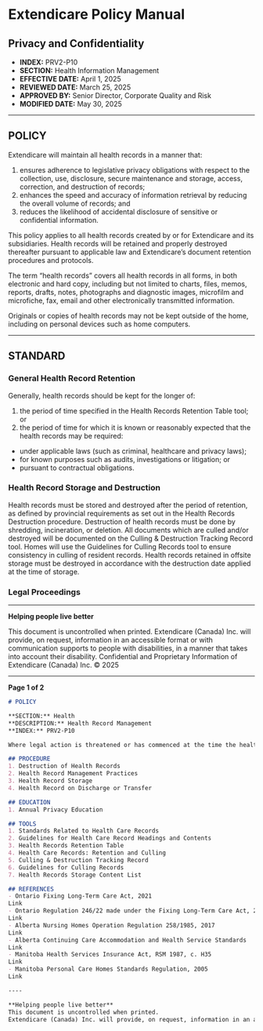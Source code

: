# Extendicare Policy Manual

## Privacy and Confidentiality
- **INDEX:** PRV2-P10
- **SECTION:** Health Information Management
- **EFFECTIVE DATE:** April 1, 2025
- **REVIEWED DATE:** March 25, 2025
- **APPROVED BY:** Senior Director, Corporate Quality and Risk
- **MODIFIED DATE:** May 30, 2025

----

## POLICY

Extendicare will maintain all health records in a manner that:

1. ensures adherence to legislative privacy obligations with respect to the collection, use, disclosure, secure maintenance and storage, access, correction, and destruction of records;
2. enhances the speed and accuracy of information retrieval by reducing the overall volume of records; and
3. reduces the likelihood of accidental disclosure of sensitive or confidential information.

This policy applies to all health records created by or for Extendicare and its subsidiaries. Health records will be retained and properly destroyed thereafter pursuant to applicable law and Extendicare’s document retention procedures and protocols.

The term “health records” covers all health records in all forms, in both electronic and hard copy, including but not limited to charts, files, memos, reports, drafts, notes, photographs and diagnostic images, microfilm and microfiche, fax, email and other electronically transmitted information.

Originals or copies of health records may not be kept outside of the home, including on personal devices such as home computers.

----

## STANDARD

### General Health Record Retention

Generally, health records should be kept for the longer of:

1. the period of time specified in the Health Records Retention Table tool; or
2. the period of time for which it is known or reasonably expected that the health records may be required:
- under applicable laws (such as criminal, healthcare and privacy laws);
- for known purposes such as audits, investigations or litigation; or
- pursuant to contractual obligations.

### Health Record Storage and Destruction

Health records must be stored and destroyed after the period of retention, as defined by provincial requirements as set out in the Health Records Destruction procedure. Destruction of health records must be done by shredding, incineration, or deletion. All documents which are culled and/or destroyed will be documented on the Culling & Destruction Tracking Record tool. Homes will use the Guidelines for Culling Records tool to ensure consistency in culling of resident records. Health records retained in offsite storage must be destroyed in accordance with the destruction date applied at the time of storage.

### Legal Proceedings

----

**Helping people live better**

This document is uncontrolled when printed. Extendicare (Canada) Inc. will provide, on request, information in an accessible format or with communication supports to people with disabilities, in a manner that takes into account their disability. Confidential and Proprietary Information of Extendicare (Canada) Inc. © 2025

----

**Page 1 of 2**

```markdown
# POLICY

**SECTION:** Health
**DESCRIPTION:** Health Record Management
**INDEX:** PRV2-P10

Where legal action is threatened or has commenced at the time the health record would be ordinarily destroyed, the health record shall be retained until the legal proceedings, including all possible appeals or reviews, have been completed.

## PROCEDURE
1. Destruction of Health Records
2. Health Record Management Practices
3. Health Record Storage
4. Health Record on Discharge or Transfer

## EDUCATION
1. Annual Privacy Education

## TOOLS
1. Standards Related to Health Care Records
2. Guidelines for Health Care Record Headings and Contents
3. Health Records Retention Table
4. Health Care Records: Retention and Culling
5. Culling & Destruction Tracking Record
6. Guidelines for Culling Records
7. Health Records Storage Content List

## REFERENCES
- Ontario Fixing Long-Term Care Act, 2021
Link
- Ontario Regulation 246/22 made under the Fixing Long-Term Care Act, 2021
Link
- Alberta Nursing Homes Operation Regulation 258/1985, 2017
Link
- Alberta Continuing Care Accommodation and Health Service Standards
Link
- Manitoba Health Services Insurance Act, RSM 1987, c. H35
Link
- Manitoba Personal Care Homes Standards Regulation, 2005
Link

----

**Helping people live better**
This document is uncontrolled when printed.
Extendicare (Canada) Inc. will provide, on request, information in an accessible format or with communication supports to people with disabilities, in a manner that takes into account their disability. Confidential and Proprietary Information of Extendicare (Canada) Inc. © 2025
```